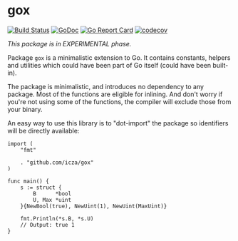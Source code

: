 # gox

[![Build Status](https://travis-ci.org/icza/gox.svg?branch=master)](https://travis-ci.org/icza/gox)
[![GoDoc](https://godoc.org/github.com/icza/gox?status.svg)](https://godoc.org/github.com/icza/gox)
[![Go Report Card](https://goreportcard.com/badge/github.com/icza/gox)](https://goreportcard.com/report/github.com/icza/gox)
[![codecov](https://codecov.io/gh/icza/gox/branch/master/graph/badge.svg)](https://codecov.io/gh/icza/gox)

_This package is in EXPERIMENTAL phase._

Package `gox` is a minimalistic extension to Go. It contains constants, helpers
and utilities which could have been part of Go itself (could have been
built-in).

The package is minimalistic, and introduces no dependency to any package.
Most of the functions are eligible for inlining. And don't worry if you're not
using some of the functions, the compiler will exclude those from your binary.

An easy way to use this library is to "dot-import" the package so identifiers
will be directly available:

	import (
		"fmt"

		. "github.com/icza/gox"
	)

	func main() {
		s := struct {
			B      *bool
			U, Max *uint
		}{NewBool(true), NewUint(1), NewUint(MaxUint)}

		fmt.Println(*s.B, *s.U)
		// Output: true 1
	}
